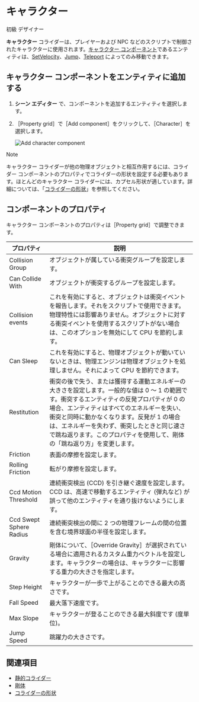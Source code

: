 # キャラクター

<span class="label label-doc-level">初級</span>
<span class="label label-doc-audience">デザイナー</span>

**キャラクター** コライダーは、プレイヤーおよび NPC などのスクリプトで制御されたキャラクターに使用されます。[キャラクター コンポーネント](xref:Stride.Physics.CharacterComponent)であるエンティティは、[SetVelocity](xref:Stride.Physics.CharacterComponent.SetVelocity\(Stride.Core.Mathematics.Vector3\))、[Jump](xref:Stride.Physics.CharacterComponent.Jump)、[Teleport](xref:Stride.Physics.CharacterComponent.Teleport\(Stride.Core.Mathematics.Vector3\)) によってのみ移動できます。

## キャラクター コンポーネントをエンティティに追加する

1. **シーン エディター** で、コンポーネントを追加するエンティティを選択します。

2. ［Property grid］で［Add component］をクリックして、［Character］を選択します。

    ![Add character component](media/add-character-component.png)

>[!NOTE]
> キャラクター コライダーが他の物理オブジェクトと相互作用するには、コライダー コンポーネントのプロパティでコライダーの形状を設定する必要もあります。ほとんどのキャラクター コライダーには、カプセル形状が適しています。詳細については、「[コライダーの形状](collider-shapes.md)」を参照してください。

## コンポーネントのプロパティ

キャラクター コンポーネントのプロパティは［Property grid］で調整できます。

プロパティ              |   説明
----------------------|-----------------------
Collision Group       | オブジェクトが属している衝突グループを設定します。
Can Collide With      | オブジェクトが衝突するグループを設定します。
Collision events      | これを有効にすると、オブジェクトは衝突イベントを報告します。それをスクリプトで使用できます。物理特性には影響ありません。オブジェクトに対する衝突イベントを使用するスクリプトがない場合は、このオプションを無効にして CPU を節約します。
Can Sleep             | これを有効にすると、物理オブジェクトが動いていないときは、物理エンジンは物理オブジェクトを処理しません。それによって CPU を節約できます。
Restitution           | 衝突の後で失う、または獲得する運動エネルギーの大きさを設定します。一般的な値は 0 ～ 1 の範囲です。衝突するエンティティの反発プロパティが 0 の場合、エンティティはすべてのエネルギーを失い、衝突と同時に動かなくなります。反発が 1 の場合は、エネルギーを失わず、衝突したときと同じ速さで跳ね返ります。このプロパティを使用して、剛体の「跳ね返り方」を変更します。
Friction              | 表面の摩擦を設定します。
Rolling Friction              | 転がり摩擦を設定します。
Ccd Motion Threshold  | 連続衝突検出 (CCD) を引き継ぐ速度を設定します。CCD は、高速で移動するエンティティ (弾丸など) が誤って他のエンティティを通り抜けないようにします。
Ccd Swept Sphere Radius | 連続衝突検出の間に 2 つの物理フレームの間の位置を含む境界球面の半径を設定します。
Gravity               | 剛体について、［Override Gravity］が選択されている場合に適用されるカスタム重力ベクトルを設定します。キャラクターの場合は、キャラクターに影響する重力の大きさを指定します。
Step Height           | キャラクターが一歩で上がることのできる最大の高さです。
Fall Speed            | 最大落下速度です。
Max Slope             | キャラクターが登ることのできる最大斜度です (度単位)。
Jump Speed            | 跳躍力の大きさです。

## 関連項目

* [静的コライダー](static-colliders.md)
* [剛体](rigid-bodies.md)
* [コライダーの形状](collider-shapes.md)
